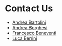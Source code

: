 # Contact Us

* [Andrea Bartolini](mailto:a.bartolini@unibo.it)
* [Andrea Borghesi](mailto:andrea.borghesi3@unibo.it)
* [Francesco Beneventi](mailto:francesco.beneventi@unibo.it)
* [Luca Benini](mailto:luca.benini@unibo.it)

